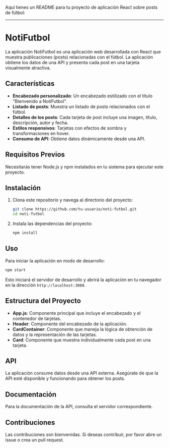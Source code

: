 Aquí tienes un README para tu proyecto de aplicación React sobre posts de fútbol:

---

# NotiFutbol

La aplicación NotiFutbol es una aplicación web desarrollada con React que muestra publicaciones (posts) relacionadas con el fútbol. La aplicación obtiene los datos de una API y presenta cada post en una tarjeta visualmente atractiva.

## Características

- **Encabezado personalizado**: Un encabezado estilizado con el título "Bienvenido a NotiFutbol".
- **Listado de posts**: Muestra un listado de posts relacionados con el fútbol.
- **Detalles de los posts**: Cada tarjeta de post incluye una imagen, título, descripción, autor y fecha.
- **Estilos responsivos**: Tarjetas con efectos de sombra y transformaciones en hover.
- **Consumo de API**: Obtiene datos dinámicamente desde una API.

## Requisitos Previos

Necesitarás tener Node.js y npm instalados en tu sistema para ejecutar este proyecto.

## Instalación

1. Clona este repositorio y navega al directorio del proyecto:

    ```sh
    git clone https://github.com/tu-usuario/noti-futbol.git
    cd noti-futbol
    ```

2. Instala las dependencias del proyecto:

    ```sh
    npm install
    ```

## Uso

Para iniciar la aplicación en modo de desarrollo:

```sh
npm start
```

Esto iniciará el servidor de desarrollo y abrirá la aplicación en tu navegador en la dirección `http://localhost:3000`.

## Estructura del Proyecto

- **App.js**: Componente principal que incluye el encabezado y el contenedor de tarjetas.
- **Header**: Componente del encabezado de la aplicación.
- **CardContainer**: Componente que maneja la lógica de obtención de datos y la representación de las tarjetas.
- **Card**: Componente que muestra individualmente cada post en una tarjeta.

## API

La aplicación consume datos desde una API externa. Asegúrate de que la API esté disponible y funcionando para obtener los posts.

## Documentación

Para la documentación de la API, consulta el servidor correspondiente.


## Contribuciones

Las contribuciones son bienvenidas. Si deseas contribuir, por favor abre un issue o crea un pull request.

